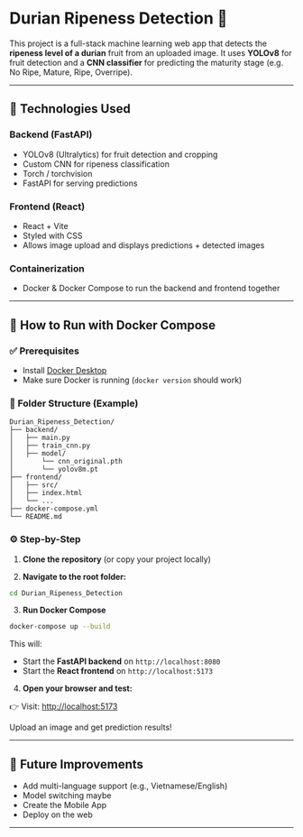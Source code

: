 # Durian Ripeness Detection 🍈

This project is a full-stack machine learning web app that detects the **ripeness level of a durian** fruit from an uploaded image. It uses **YOLOv8** for fruit detection and a **CNN classifier** for predicting the maturity stage (e.g. No Ripe, Mature, Ripe, Overripe).

---

## 🧠 Technologies Used

### Backend (FastAPI)

* YOLOv8 (Ultralytics) for fruit detection and cropping
* Custom CNN for ripeness classification
* Torch / torchvision
* FastAPI for serving predictions

### Frontend (React)

* React + Vite
* Styled with CSS
* Allows image upload and displays predictions + detected images

### Containerization

* Docker & Docker Compose to run the backend and frontend together

---

## 🚀 How to Run with Docker Compose

### ✅ Prerequisites

* Install [Docker Desktop](https://www.docker.com/products/docker-desktop/)
* Make sure Docker is running (`docker version` should work)

### 📁 Folder Structure (Example)

```
Durian_Ripeness_Detection/
├── backend/
│   ├── main.py
│   ├── train_cnn.py
│   ├── model/
│       └── cnn_original.pth
│       └── yolov8m.pt
├── frontend/
│   ├── src/
│   ├── index.html
│   └── ...
├── docker-compose.yml
└── README.md
```

### ⚙️ Step-by-Step

1. **Clone the repository** (or copy your project locally)

2. **Navigate to the root folder:**

```bash
cd Durian_Ripeness_Detection
```

3. **Run Docker Compose**

```bash
docker-compose up --build
```

This will:

* Start the **FastAPI backend** on `http://localhost:8080`
* Start the **React frontend** on `http://localhost:5173`

4. **Open your browser and test:**

👉 Visit: [http://localhost:5173](http://localhost:5173)

Upload an image and get prediction results!

---

## 🧠 Future Improvements

* Add multi-language support (e.g., Vietnamese/English)
* Model switching maybe 
* Create the Mobile App
* Deploy on the web 

---